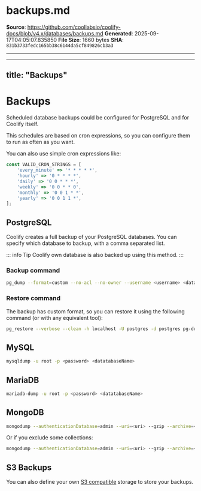 # backups.md

**Source**: https://github.com/coollabsio/coolify-docs/blob/v4.x/databases/backups.md
**Generated**: 2025-09-17T04:05:07.835850
**File Size**: 1660 bytes
**SHA**: `831b3733fedc165bb38c6144da5cf849826cb3a3`

---

---
title: "Backups"
---

# Backups

Scheduled database backups could be configured for PostgreSQL and for Coolify itself.

This schedules are based on cron expressions, so you can configure them to run as often as you want.

You can also use simple cron expressions like:

```js
const VALID_CRON_STRINGS = [
    'every_minute' => '* * * * *',
    'hourly' => '0 * * * *',
    'daily' => '0 0 * * *',
    'weekly' => '0 0 * * 0',
    'monthly' => '0 0 1 * *',
    'yearly' => '0 0 1 1 *',
];
```

## PostgreSQL

Coolify creates a full backup of your PostgreSQL databases. You can specify which database to backup, with a comma separated list.

::: info Tip
Coolify own database is also backed up using this method.
:::

### Backup command

```bash
pg_dump --format=custom --no-acl --no-owner --username <username> <databaseName>
```

### Restore command

The backup has custom format, so you can restore it using the following command (or with any equivalent tool):

```bash
pg_restore --verbose --clean -h localhost -U postgres -d postgres pg-dump-postgres-1697207547.dmp
```

## MySQL

```bash
mysqldump -u root -p <password> <datatabaseName>
```

## MariaDB

```bash
mariadb-dump -u root -p <password> <datatabaseName>
```

## MongoDB

```bash
mongodump --authenticationDatabase=admin --uri=<uri> --gzip --archive=<archive>
```

Or if you exclude some collections:

```bash
mongodump --authenticationDatabase=admin --uri=<uri> --gzip --archive=<archive> --excludeCollection=<collectionName> --excludeCollection=<collectionName>
```

## S3 Backups

You can also define your own [S3 compatible](/knowledge-base/s3/introduction) storage to store your backups.

